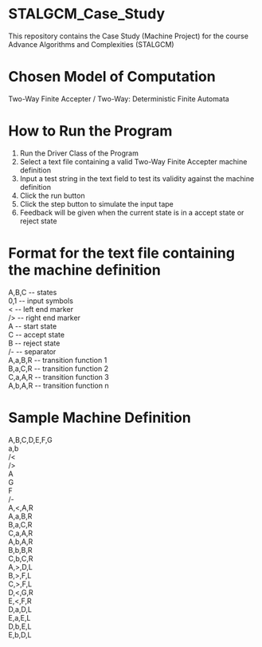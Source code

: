 # STALGCM_Case_Study
This repository contains the Case Study (Machine Project) for the course Advance Algorithms and Complexities (STALGCM)

# Chosen Model of Computation
Two-Way Finite Accepter / Two-Way: Deterministic Finite Automata

# How to Run the Program
1. Run the Driver Class of the Program <br>
2. Select a text file containing a valid Two-Way Finite Accepter machine definition <br>
3. Input a test string in the text field to test its validity against the machine definition <br>
4. Click the run button <br>
5. Click the step button to simulate the input tape <br>
6. Feedback will be given when the current state is in a accept state or reject state <br>

# Format for the text file containing the machine definition
A,B,C    -- states <br>
0,1      -- input symbols <br>
<        -- left end marker <br>
/>        -- right end marker <br>
A        -- start state <br>
C        -- accept state <br>
B        -- reject state <br>
/-        -- separator <br>
A,a,B,R  -- transition function 1 <br>
B,a,C,R  -- transition function 2 <br>
C,a,A,R  -- transition function 3 <br>
A,b,A,R  -- transition function n <br>

# Sample Machine Definition
A,B,C,D,E,F,G <br>
a,b <br>
/< <br>
/> <br>
A <br>
G <br>
F <br>
/- <br>
A,<,A,R <br>
A,a,B,R <br>
B,a,C,R <br>
C,a,A,R <br>
A,b,A,R <br>
B,b,B,R <br>
C,b,C,R <br>
A,>,D,L <br>
B,>,F,L <br>
C,>,F,L <br>
D,<,G,R <br>
E,<,F,R <br>
D,a,D,L <br>
E,a,E,L <br>
D,b,E,L <br>
E,b,D,L <br>
 

